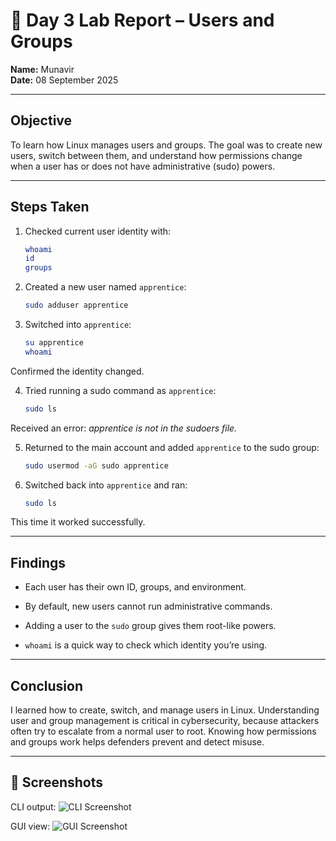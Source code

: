 # 🧪 Day 3 Lab Report – Users and Groups

**Name:** Munavir  
**Date:** 08 September 2025  

---

## Objective
To learn how Linux manages users and groups. The goal was to create new users, switch between them, and understand how permissions change when a user has or does not have administrative (sudo) powers.  

---

## Steps Taken

1. Checked current user identity with:  

   ```bash
   whoami
   id
   groups


2. Created a new user named `apprentice`:

     ```bash
    sudo adduser apprentice


3. Switched into `apprentice`:

     ```bash
    su apprentice
    whoami

Confirmed the identity changed.


4. Tried running a sudo command as `apprentice`:

     ```bash
    sudo ls

Received an error: _apprentice is not in the sudoers file._


5. Returned to the main account and added `apprentice` to the sudo group:

     ```bash
    sudo usermod -aG sudo apprentice


6. Switched back into `apprentice` and ran:

     ```bash
    sudo ls

This time it worked successfully.

---

## Findings

- Each user has their own ID, groups, and environment.

- By default, new users cannot run administrative commands.

- Adding a user to the `sudo` group gives them root-like powers.

- `whoami` is a quick way to check which identity you’re using.

---

## Conclusion

I learned how to create, switch, and manage users in Linux. Understanding user and group management is critical in cybersecurity, because attackers often try to escalate from a normal user to root. Knowing how permissions and groups work helps defenders prevent and detect misuse.

---

## 📸 Screenshots

CLI output:
![CLI Screenshot](images/CLI.png) 


GUI view:
![GUI Screenshot](images/GUI.png) 
